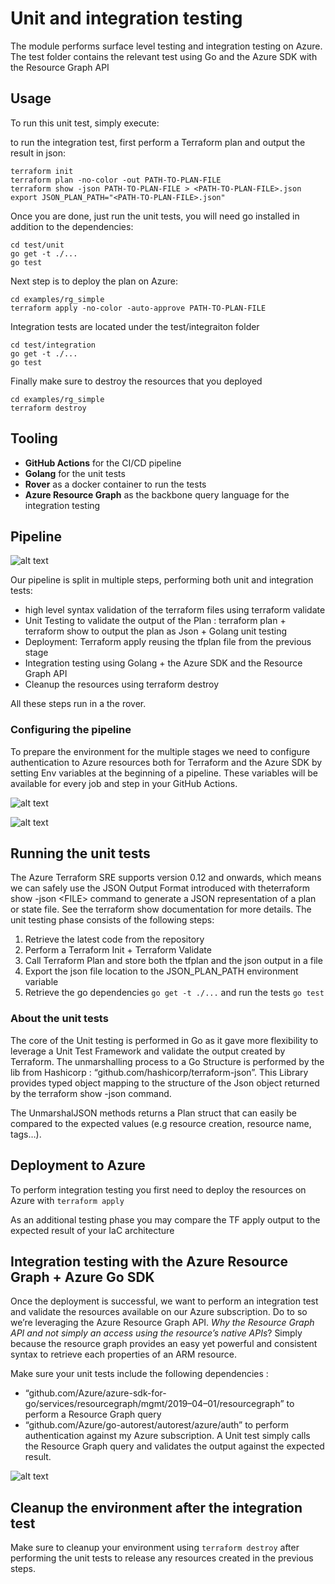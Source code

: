# Unit and integration testing

The module performs surface level testing and integration testing on Azure. The test folder contains the relevant test using Go and the Azure SDK with the Resource Graph API

## Usage

To run this unit test, simply execute:

to run the integration test, first perform a Terraform plan and output the result in json:

```shell
terraform init
terraform plan -no-color -out PATH-TO-PLAN-FILE
terraform show -json PATH-TO-PLAN-FILE > <PATH-TO-PLAN-FILE>.json
export JSON_PLAN_PATH="<PATH-TO-PLAN-FILE>.json"
```

Once you are done, just run the unit tests, you will need go installed in addition to the dependencies:

```shell
cd test/unit
go get -t ./...
go test
```

Next step is to deploy the plan on Azure:

```shell
cd examples/rg_simple
terraform apply -no-color -auto-approve PATH-TO-PLAN-FILE
```

Integration tests are located under the test/integraiton folder

```shell
cd test/integration
go get -t ./...
go test
```

Finally make sure to destroy the resources that you deployed

```shell
cd examples/rg_simple
terraform destroy
```

## Tooling

- **GitHub Actions** for the CI/CD pipeline
- **Golang** for the unit tests
- **Rover** as a docker container to run the tests
- **Azure Resource Graph** as the backbone query language for the integration testing

## Pipeline

![alt text](../../_pictures/test/pipeline.png?raw=true)

Our pipeline is split in multiple steps, performing both unit and integration tests:

- high level syntax validation of the terraform files using terraform validate
- Unit Testing to validate the output of the Plan : terraform plan + terraform show to output the plan as Json + Golang unit testing
- Deployment: Terraform apply reusing the tfplan file from the previous stage
- Integration testing using Golang + the Azure SDK and the Resource Graph API
- Cleanup the resources using terraform destroy

All these steps run in a the rover.

### Configuring the pipeline

To prepare the environment for the multiple stages we need to configure authentication to Azure resources both for Terraform and the Azure SDK by setting Env variables at the beginning of a pipeline. These variables will be available for every job and step in your GitHub Actions.

![alt text](../../_pictures/test/env_pipeline.png?raw=true)

![alt text](../../_pictures/test/secrets.png?raw=true)

## Running the unit tests

The Azure Terraform SRE supports version 0.12 and onwards, which means we can safely use the JSON Output Format introduced with theterraform show -json \<FILE\> command to generate a JSON representation of a plan or state file. See the terraform show documentation for more details.
The unit testing phase consists of the following steps:

1) Retrieve the latest code from the repository
2) Perform a Terraform Init + Terraform Validate
3) Call Terraform Plan and store both the tfplan and the json output in a file
4) Export the json file location to the JSON_PLAN_PATH environment variable
5) Retrieve the go dependencies `go get -t ./...` and run the tests `go test`

### About the unit tests

The core of the Unit testing is performed in Go as it gave more flexibility to leverage a Unit Test Framework and validate the output created by Terraform.
The unmarshalling process to a Go Structure is performed by the lib from Hashicorp  : “github.com/hashicorp/terraform-json”. This Library provides typed object mapping to the structure of the Json object returned by the terraform show -json command.

The UnmarshalJSON methods returns a Plan struct that can easily be compared to the expected values (e.g resource creation, resource name, tags…).

## Deployment to Azure

To perform integration testing you first need to deploy the resources on Azure with `terraform apply`

As an additional testing phase you may compare the TF apply output to the expected result of your IaC architecture

## Integration testing with the Azure Resource Graph + Azure Go SDK

Once the deployment is successful, we want to perform an integration test and validate the resources available on our Azure subscription. Do to so we’re leveraging the Azure Resource Graph API.
*Why the Resource Graph API and not simply an access using the resource’s native APIs*? Simply because the resource graph provides an easy yet powerful and consistent syntax to retrieve each properties of an ARM resource.

Make sure your unit tests include the following dependencies :

- “github.com/Azure/azure-sdk-for-go/services/resourcegraph/mgmt/2019–04–01/resourcegraph” to perform a Resource Graph query
- “github.com/Azure/go-autorest/autorest/azure/auth” to perform authentication against my Azure subscription. A Unit test simply calls the Resource Graph query and validates the output against the expected result.

![alt text](../../_pictures/test/unit_test_sample.png?raw=true)

## Cleanup the environment after the integration test

Make sure to cleanup your environment using `terraform destroy` after performing the unit tests to release any resources created in the previous steps.

